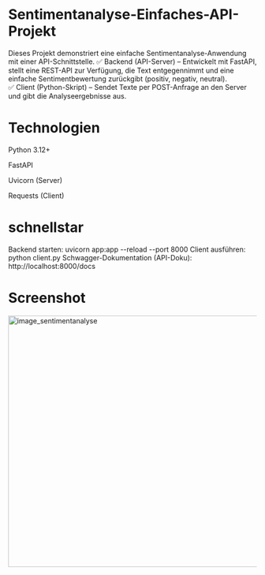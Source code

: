 # Sentimentanalyse-Einfaches-API-Projekt
Dieses Projekt demonstriert eine einfache Sentimentanalyse-Anwendung mit einer API-Schnittstelle. 
✅ Backend (API-Server) – Entwickelt mit FastAPI, stellt eine REST-API zur Verfügung, die Text entgegennimmt und eine einfache Sentimentbewertung zurückgibt (positiv, negativ, neutral).  
✅ Client (Python-Skript) – Sendet Texte per POST-Anfrage an den Server und gibt die Analyseergebnisse aus.
# Technologien
Python 3.12+

FastAPI

Uvicorn (Server)

Requests (Client)
# schnellstar
Backend starten:
uvicorn app:app --reload --port 8000
Client ausführen:
python client.py
Schwagger-Dokumentation (API-Doku):
http://localhost:8000/docs

# Screenshot
<img width="975" height="510" alt="image_sentimentanalyse" src="https://github.com/user-attachments/assets/56c03966-b255-412f-8f9c-647263fe024c" />
